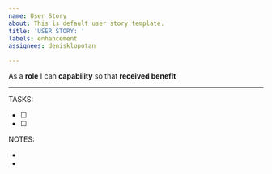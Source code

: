 ```yaml
---
name: User Story
about: This is default user story template.
title: 'USER STORY: '
labels: enhancement
assignees: denisklopotan

---
```


As a **role** I can **capability** so that **received benefit**

---

TASKS:

- [ ]
- [ ]
 
NOTES:

-
-

